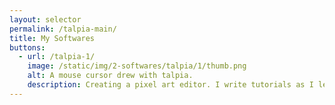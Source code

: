 ```yaml
---
layout: selector
permalink: /talpia-main/
title: My Softwares
buttons:
  - url: /talpia-1/
    image: /static/img/2-softwares/talpia/1/thumb.png
    alt: A mouse cursor drew with talpia.
    description: Creating a pixel art editor. I write tutorials as I learn!
---
```

